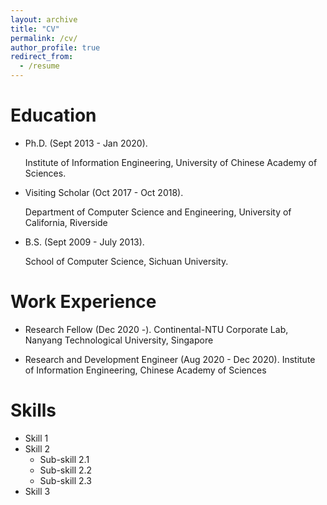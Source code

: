 ```yaml
---
layout: archive
title: "CV"
permalink: /cv/
author_profile: true
redirect_from:
  - /resume
---
```


Education
======
* Ph.D. (Sept 2013 - Jan 2020). 

  Institute of Information Engineering, University of Chinese Academy of Sciences.
  
* Visiting Scholar (Oct 2017 - Oct 2018). 

  Department of Computer Science and Engineering, University of California, Riverside 

* B.S. (Sept 2009 - July 2013). 

  School of Computer Science, Sichuan University.

Work Experience
======
* Research Fellow (Dec 2020 -). 
  Continental-NTU Corporate Lab, Nanyang Technological University, Singapore

* Research and Development Engineer (Aug 2020 - Dec 2020). 
  Institute of Information Engineering, Chinese Academy of Sciences
 
Skills
======
* Skill 1
* Skill 2
  * Sub-skill 2.1
  * Sub-skill 2.2
  * Sub-skill 2.3
* Skill 3
